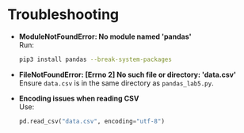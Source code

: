 # Troubleshooting

- **ModuleNotFoundError: No module named 'pandas'**  
  Run:
  ```bash
  pip3 install pandas --break-system-packages
  ```

- **FileNotFoundError: [Errno 2] No such file or directory: 'data.csv'**  
  Ensure `data.csv` is in the same directory as `pandas_lab5.py`.

- **Encoding issues when reading CSV**  
  Use:
  ```python
  pd.read_csv("data.csv", encoding="utf-8")
  ```
